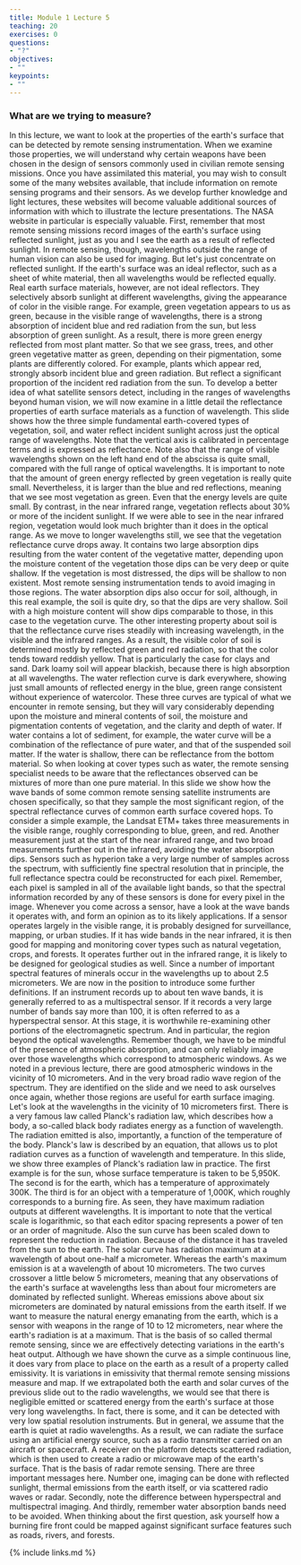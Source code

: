 ```yaml
---
title: Module 1 Lecture 5
teaching: 20
exercises: 0
questions:
- "?"
objectives:
- ""
keypoints:
- ""
---
```


### What are we trying to measure?

In this lecture, we want to look at the properties of the earth's surface that can be detected by remote sensing instrumentation. When we examine those properties, we will understand why certain weapons have been chosen in the design of sensors commonly used in civilian remote sensing missions. Once you have assimilated this material, you may wish to consult some of the many websites available, that include information on remote sensing programs and their sensors. As we develop further knowledge and light lectures, these websites will become valuable additional sources of information with which to illustrate the lecture presentations. The NASA website in particular is especially valuable. First, remember that most remote sensing missions record images of the earth's surface using reflected sunlight, just as you and I see the earth as a result of reflected sunlight. In remote sensing, though, wavelengths outside the range of human vision can also be used for imaging. But let's just concentrate on reflected sunlight. If the earth's surface was an ideal reflector, such as a sheet of white material, then all wavelengths would be reflected equally. Real earth surface materials, however, are not ideal reflectors. They selectively absorb sunlight at different wavelengths, giving the appearance of color in the visible range. For example, green vegetation appears to us as green, because in the visible range of wavelengths, there is a strong absorption of incident blue and red radiation from the sun, but less absorption of green sunlight. As a result, there is more green energy reflected from most plant matter. So that we see grass, trees, and other green vegetative matter as green, depending on their pigmentation, some plants are differently colored. For example, plants which appear red, strongly absorb incident blue and green radiation. But reflect a significant proportion of the incident red radiation from the sun. To develop a better idea of what satellite sensors detect, including in the ranges of wavelengths beyond human vision, we will now examine in a little detail the reflectance properties of earth surface materials as a function of wavelength. This slide shows how the three simple fundamental earth-covered types of vegetation, soil, and water reflect incident sunlight across just the optical range of wavelengths. Note that the vertical axis is calibrated in percentage terms and is expressed as reflectance. Note also that the range of visible wavelengths shown on the left hand end of the abscissa is quite small, compared with the full range of optical wavelengths. It is important to note that the amount of green energy reflected by green vegetation is really quite small. Nevertheless, it is larger than the blue and red reflections, meaning that we see most vegetation as green. Even that the energy levels are quite small. By contrast, in the near infrared range, vegetation reflects about 30% or more of the incident sunlight. If we were able to see in the near infrared region, vegetation would look much brighter than it does in the optical range. As we move to longer wavelengths still, we see that the vegetation reflectance curve drops away. It contains two large absorption dips resulting from the water content of the vegetative matter, depending upon the moisture content of the vegetation those dips can be very deep or quite shallow. If the vegetation is most distressed, the dips will be shallow to non existent. Most remote sensing instrumentation tends to avoid imaging in those regions. The water absorption dips also occur for soil, although, in this real example, the soil is quite dry, so that the dips are very shallow. Soil with a high moisture content will show dips comparable to those, in this case to the vegetation curve. The other interesting property about soil is that the reflectance curve rises steadily with increasing wavelength, in the visible and the infrared ranges. As a result, the visible color of soil is determined mostly by reflected green and red radiation, so that the color tends toward reddish yellow. That is particularly the case for clays and sand. Dark loamy soil will appear blackish, because there is high absorption at all wavelengths. The water reflection curve is dark everywhere, showing just small amounts of reflected energy in the blue, green range consistent without experience of watercolor. These three curves are typical of what we encounter in remote sensing, but they will vary considerably depending upon the moisture and mineral contents of soil, the moisture and pigmentation contents of vegetation, and the clarity and depth of water. If water contains a lot of sediment, for example, the water curve will be a combination of the reflectance of pure water, and that of the suspended soil matter. If the water is shallow, there can be reflectance from the bottom material. So when looking at cover types such as water, the remote sensing specialist needs to be aware that the reflectances observed can be mixtures of more than one pure material. In this slide we show how the wave bands of some common remote sensing satellite instruments are chosen specifically, so that they sample the most significant region, of the spectral reflectance curves of common earth surface covered hops. To consider a simple example, the Landsat ETM+ takes three measurements in the visible range, roughly corresponding to blue, green, and red. Another measurement just at the start of the near infrared range, and two broad measurements further out in the infrared, avoiding the water absorption dips. Sensors such as hyperion take a very large number of samples across the spectrum, with sufficiently fine spectral resolution that in principle, the full reflectance spectra could be reconstructed for each pixel. Remember, each pixel is sampled in all of the available light bands, so that the spectral information recorded by any of these sensors is done for every pixel in the image. Whenever you come across a sensor, have a look at the wave bands it operates with, and form an opinion as to its likely applications. If a sensor operates largely in the visible range, it is probably designed for surveillance, mapping, or urban studies. If it has wide bands in the near infrared, it is then good for mapping and monitoring cover types such as natural vegetation, crops, and forests. It operates further out in the infrared range, it is likely to be designed for geological studies as well. Since a number of important spectral features of minerals occur in the wavelengths up to about 2.5 micrometers. We are now in the position to introduce some further definitions. If an instrument records up to about ten wave bands, it is generally referred to as a multispectral sensor. If it records a very large number of bands say more than 100, it is often referred to as a hyperspectral sensor. At this stage, it is worthwhile re-examining other portions of the electromagnetic spectrum. And in particular, the region beyond the optical wavelengths. Remember though, we have to be mindful of the presence of atmospheric absorption, and can only reliably image over those wavelengths which correspond to atmospheric windows. As we noted in a previous lecture, there are good atmospheric windows in the vicinity of 10 micrometers. And in the very broad radio wave region of the spectrum. They are identified on the slide and we need to ask ourselves once again, whether those regions are useful for earth surface imaging. Let's look at the wavelengths in the vicinity of 10 micrometers first. There is a very famous law called Planck's radiation law, which describes how a body, a so-called black body radiates energy as a function of wavelength. The radiation emitted is also, importantly, a function of the temperature of the body. Planck's law is described by an equation, that allows us to plot radiation curves as a function of wavelength and temperature. In this slide, we show three examples of Planck's radiation law in practice. The first example is for the sun, whose surface temperature is taken to be 5,950K. The second is for the earth, which has a temperature of approximately 300K. The third is for an object with a temperature of 1,000K, which roughly corresponds to a burning fire. As seen, they have maximum radiation outputs at different wavelengths. It is important to note that the vertical scale is logarithmic, so that each editor spacing represents a power of ten or an order of magnitude. Also the sun curve has been scaled down to represent the reduction in radiation. Because of the distance it has traveled from the sun to the earth. The solar curve has radiation maximum at a wavelength of about one-half a micrometer. Whereas the earth's maximum emission is at a wavelength of about 10 micrometers. The two curves crossover a little below 5 micrometers, meaning that any observations of the earth's surface at wavelengths less than about four micrometers are dominated by reflected sunlight. Whereas emissions above about six micrometers are dominated by natural emissions from the earth itself. If we want to measure the natural energy emanating from the earth, which is a sensor with weapons in the range of 10 to 12 micrometers, near where the earth's radiation is at a maximum. That is the basis of so called thermal remote sensing, since we are effectively detecting variations in the earth's heat output. Although we have shown the curve as a simple continuous line, it does vary from place to place on the earth as a result of a property called emissivity. It is variations in emissivity that thermal remote sensing missions measure and map. If we extrapolated both the earth and solar curves of the previous slide out to the radio wavelengths, we would see that there is negligible emitted or scattered energy from the earth's surface at those very long wavelengths. In fact, there is some, and it can be detected with very low spatial resolution instruments. But in general, we assume that the earth is quiet at radio wavelengths. As a result, we can radiate the surface using an artificial energy source, such as a radio transmitter carried on an aircraft or spacecraft. A receiver on the platform detects scattered radiation, which is then used to create a radio or microwave map of the earth's surface. That is the basis of radar remote sensing. There are three important messages here. Number one, imaging can be done with reflected sunlight, thermal emissions from the earth itself, or via scattered radio waves or radar. Secondly, note the difference between hyperspectral and multispectral imaging. And thirdly, remember water absorption bands need to be avoided. When thinking about the first question, ask yourself how a burning fire front could be mapped against significant surface features such as roads, rivers, and forests. 

{% include links.md %}
